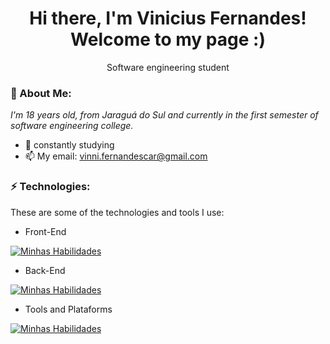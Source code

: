 <h1 align='center'>
  Hi there, I'm Vinicius Fernandes!
  <br/>
  Welcome to my page :)
</h1>
<p align='center'>
  Software engineering student
</p>

### 🎱 About Me:

<p>
  <em>
    I'm 18 years old, from Jaraguá do Sul and currently in the first semester of software engineering college.
  </em>
</p>

- 🌱 constantly studying 
- 📫 My email: vinni.fernandescar@gmail.com

### ⚡ Technologies:

These are some of the technologies and tools I use:

- Front-End

[![Minhas Habilidades](https://skillicons.dev/icons?i=html,css,js,typescript,react,bootstrap,python)](https://skillicons.dev)

- Back-End

[![Minhas Habilidades](https://skillicons.dev/icons?i=nodejs,docker,mysql,python)](https://skillicons.dev)

- Tools and Plataforms

[![Minhas Habilidades](https://skillicons.dev/icons?i=azure,git,figma,linux)](https://skillicons.dev)
